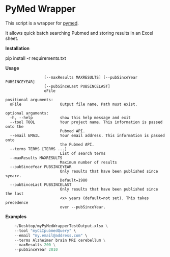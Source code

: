 # PyMed Wrapper #

This script is a wrapper for [pymed](https://github.com/gijswobben/pymed). 

It allows quick batch searching Pubmed and storing results in an Excel sheet.

**Installation**

pip install -r requirements.txt 

**Usage**
```usage: pubmed.py [-h] --tool TOOL --email EMAIL [--terms TERMS [TERMS ...]]
                 [--maxResults MAXRESULTS] [--pubSinceYear PUBSINCEYEAR]
                 [--pubSinceLast PUBSINCELAST]
                 oFile

positional arguments:
  oFile                 Output file name. Path must exist.

optional arguments:
  -h, --help            show this help message and exit
  --tool TOOL           Your project name. This information is passed onto the
                        Pubmed API.
  --email EMAIL         Your email address. This information is passed onto
                        the Pubmed API.
  --terms TERMS [TERMS ...]
                        List of search terms
  --maxResults MAXRESULTS
                        Maximum number of results
  --pubSinceYear PUBSINCEYEAR
                        Only results that have been published since <year>.
                        Default=1980
  --pubSinceLast PUBSINCELAST
                        Only results that have been published since the last
                        <x> years (default=not set). This takes precedence
                        over --pubSinceYear.
```

**Examples**
```./pubmed.py \
    ~/Desktop/myPyMedWrapperTestOutput.xlsx \
    --tool "myCLIpubmedQuery" \
    --email "my.email@address.com" \
    --terms Alzheimer brain MRI cerebellum \
    --maxResults 200 \
    --pubSinceYear 2010
```

